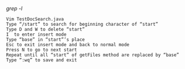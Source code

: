 
*grep -l*

    Vim TestDocSearch.java
    Type “/start” to search for beginning character of “start”
    Type D and W to delete “start”
    I  to enter insert mode 
    Type “base” in “start”’s place
    Esc to exit insert mode and back to normal mode
    Press N to go to next start 
    Repeat until all “start” of getFiles method are replaced by “base”
    Type “:wq” to save and exit
